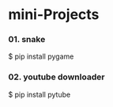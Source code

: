 # mini-Projects

### 01. snake
$ pip install pygame

### 02. youtube downloader
$ pip install pytube

